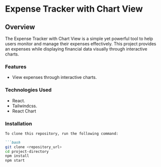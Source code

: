 # Expense Tracker with Chart View



## Overview
  The Expense Tracker with Chart View is a simple yet powerful tool to help users monitor and manage their expenses effectively.
  This project provides an expenses while displaying financial data visually through interactive charts.
  ### Features 
- View expenses through interactive charts.

### Technologies Used
- React.
- Tailwindcss.
- React Chart
 
### Installation

```markdown
To clone this repository, run the following command:

```bash
git clone <repository_url>
cd project-directory
npm install 
npm start



